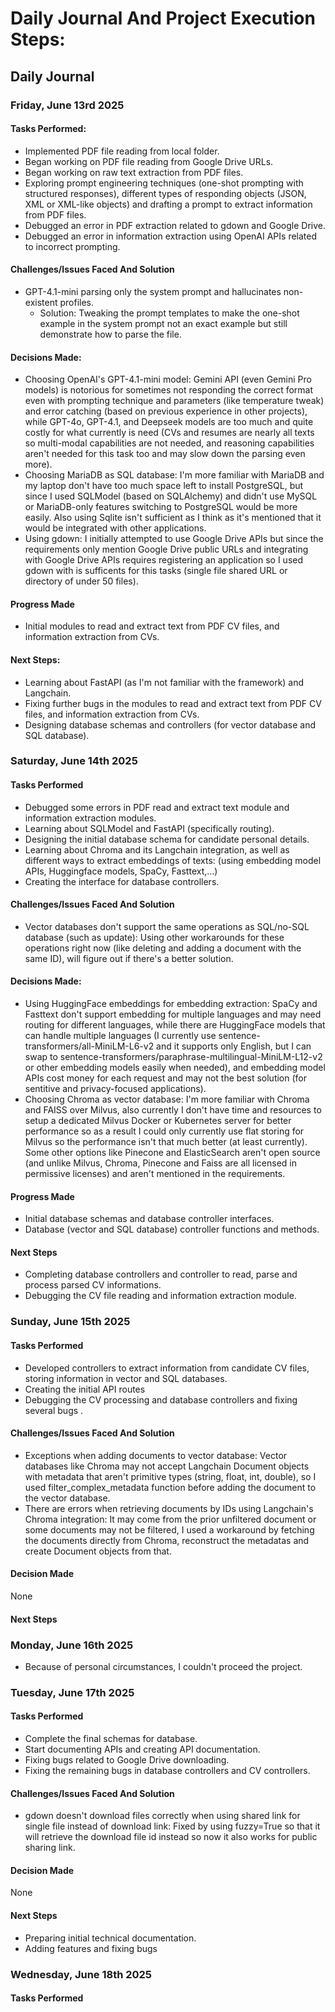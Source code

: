 # Daily Journal And Project Execution Steps:

## Daily Journal

### Friday, June 13rd 2025
#### Tasks Performed:
- Implemented PDF file reading from local folder.
- Began working on PDF file reading from Google Drive URLs.
- Began working on raw text extraction from PDF files.
- Exploring prompt engineering techniques (one-shot prompting with structured responses), different types of responding objects (JSON, XML or XML-like objects) and drafting a prompt to extract information from PDF files.
- Debugged an error in PDF extraction related to gdown and Google Drive.
- Debugged an error in information extraction using OpenAI APIs related to incorrect prompting.
#### Challenges/Issues Faced And Solution
- GPT-4.1-mini parsing only the system prompt and hallucinates non-existent profiles.
  - Solution: Tweaking the prompt templates to make the one-shot example in the system prompt not an exact example but still demonstrate how to parse the file.
#### Decisions Made:
- Choosing OpenAI's GPT-4.1-mini model: Gemini API (even Gemini Pro models) is notorious for sometimes not responding the correct format even with prompting technique and parameters (like temperature tweak) and error catching (based on previous experience in other projects), while GPT-4o, GPT-4.1, and Deepseek models are too much and quite costly for what currently is need (CVs and resumes are nearly all texts so multi-modal capabilities are not needed, and reasoning capabilities aren't needed for this task too and may slow down the parsing even more).
- Choosing MariaDB as SQL database: I'm more familiar with MariaDB and my laptop don't have too much space left to install PostgreSQL, but since I used SQLModel (based on SQLAlchemy) and didn't use MySQL or MariaDB-only features switching to PostgreSQL would be more easily. Also using Sqlite isn't sufficient as I think as it's mentioned that it would be integrated with other applications.
- Using gdown: I initially attempted to use Google Drive  APIs but since the requirements only mention Google Drive public URLs and integrating with Google Drive APIs requires registering an application so I used gdown with is sufficents for this tasks (single file shared URL or directory of under 50 files).
#### Progress Made
- Initial modules to read and extract text from PDF CV files, and information extraction from CVs.
#### Next Steps:
- Learning about FastAPI (as I'm not familiar with the framework) and Langchain.
- Fixing further bugs in the modules to read and extract text from PDF CV files, and information extraction from CVs.
- Designing database schemas and controllers (for vector database and SQL database).
### Saturday, June 14th 2025
#### Tasks Performed
- Debugged some errors in PDF read and extract text module and information extraction modules.
- Learning about SQLModel and FastAPI (specifically routing).
- Designing the initial database schema for candidate personal details.
- Learning about Chroma and its Langchain integration, as well as different ways to extract embeddings of texts: (using embedding model APIs, Huggingface models, SpaCy, Fasttext,...)
- Creating the interface for database controllers.
#### Challenges/Issues Faced And Solution
- Vector databases don't support the same operations as SQL/no-SQL database (such as update): Using other workarounds for these operations right now (like deleting and adding a document with the same ID), will figure out if there's a better solution.
#### Decisions Made:
- Using HuggingFace embeddings for embedding extraction: SpaCy and Fasttext don't support embedding for multiple languages and may need routing for different languages, while there are HuggingFace models that can handle multiple languages (I currently use sentence-transformers/all-MiniLM-L6-v2 and it supports only English, but I can swap to sentence-transformers/paraphrase-multilingual-MiniLM-L12-v2 or other embedding models easily when needed), and embedding model APIs cost money for each request and may not the best solution (for sentitive and privacy-focused applications).
- Choosing Chroma as vector database: I'm more familiar with Chroma and FAISS over Milvus, also currently I don't have time and resources to setup a dedicated Milvus Docker or Kubernetes server for better performance so as a result I could only currently use flat storing for Milvus so the performance isn't that much better (at least currently). Some other options like Pinecone and ElasticSearch aren't open source (and unlike Milvus, Chroma, Pinecone and Faiss are all licensed in permissive licenses) and aren't mentioned in the requirements.
#### Progress Made
- Initial database schemas and database controller interfaces.
- Database (vector and SQL database) controller functions and methods.
#### Next Steps
- Completing database controllers and controller to read, parse and process parsed CV informations.
- Debugging the CV file reading and information extraction module.
### Sunday, June 15th 2025
#### Tasks Performed
- Developed controllers to extract information from candidate CV files, storing information in vector and SQL databases.
- Creating the initial API routes
- Debugging the CV processing and database controllers and fixing several bugs .
#### Challenges/Issues Faced And Solution
- Exceptions when adding documents to vector database: Vector databases like Chroma may not accept Langchain Document objects with metadata that aren't primitive types (string, float, int, double), so I used filter_complex_metadata function before adding the document to the vector database.
- There are errors when retrieving documents by IDs using Langchain's Chroma integration: It may come from the prior unfiltered document or some documents may not be filtered, I used a workaround by fetching the documents directly from Chroma, reconstruct the metadatas and create Document objects from that.
#### Decision Made
None
#### Next Steps

### Monday, June 16th 2025
- Because of personal circumstances, I couldn't proceed the project.
### Tuesday, June 17th 2025
#### Tasks Performed
- Complete the final schemas for database.
- Start documenting APIs and creating API documentation.
- Fixing bugs related to Google Drive downloading.
- Fixing the remaining bugs in database controllers and CV controllers.
#### Challenges/Issues Faced And Solution
- gdown doesn't download files correctly when using shared link for single file instead of download link: Fixed by using fuzzy=True so that it will retrieve the download file id instead so now it also works for public sharing link.
#### Decision Made
None
#### Next Steps
- Preparing initial technical documentation.
- Adding features and fixing bugs
### Wednesday, June 18th 2025
#### Tasks Performed



